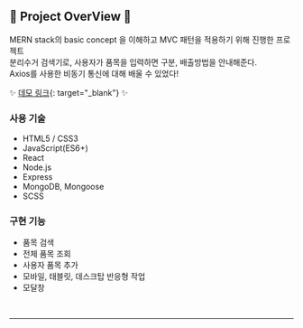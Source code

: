 ## 📍 Project OverView 📍

MERN stack의 basic concept 을 이해하고 MVC 패턴을 적용하기 위해 진행한 프로젝트 <br />
분리수거 검색기로, 사용자가 품목을 입력하면 구분, 배출방법을 안내해준다. <br />
Axios를 사용한 비동기 통신에 대해 배울 수 있었다!

✨ [데모 링크](https://savetheearth.netlify.app/){: target="_blank"} ✨ <br />

### 사용 기술

- HTML5 / CSS3
- JavaScript(ES6+)
- React
- Node.js
- Express
- MongoDB, Mongoose
- SCSS

### 구현 기능

- 품목 검색
- 전체 품목 조회
- 사용자 품목 추가
- 모바일, 태블릿, 데스크탑 반응형 작업
- 모달창

<br />
<hr />
<br />

